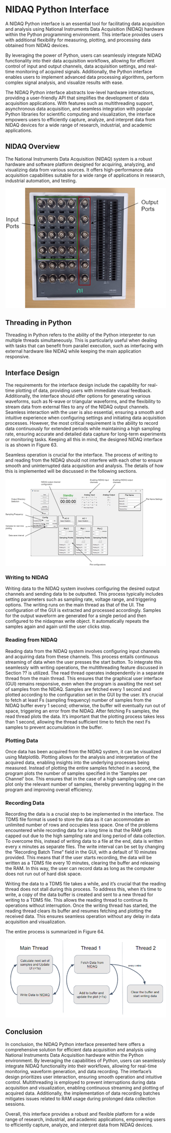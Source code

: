 # NIDAQ Python Interface

A NIDAQ Python interface is an essential tool for facilitating data acquisition and analysis using National Instruments Data Acquisition (NIDAQ) hardware within the Python programming environment. This interface provides users with additional flexibility for measuring, plotting, and processing data obtained from NIDAQ devices.

By leveraging the power of Python, users can seamlessly integrate NIDAQ functionality into their data acquisition workflows, allowing for efficient control of input and output channels, data acquisition settings, and real-time monitoring of acquired signals. Additionally, the Python interface enables users to implement advanced data processing algorithms, perform complex signal analysis, and visualize results with ease.

The NIDAQ Python interface abstracts low-level hardware interactions, providing a user-friendly API that simplifies the development of data acquisition applications. With features such as multithreading support, asynchronous data acquisition, and seamless integration with popular Python libraries for scientific computing and visualization, the interface empowers users to efficiently capture, analyze, and interpret data from NIDAQ devices for a wide range of research, industrial, and academic applications.

## NIDAQ Overview

The National Instruments Data Acquisition (NIDAQ) system is a robust hardware and software platform designed for acquiring, analyzing, and visualizing data from various sources. It offers high-performance data acquisition capabilities suitable for a wide range of applications in research, industrial automation, and testing.

![NIDAQ System Overview](Figures/NIDAQ.png)

## Threading in Python

Threading in Python refers to the ability of the Python interpreter to run multiple threads simultaneously. This is particularly useful when dealing with tasks that can benefit from parallel execution, such as interfacing with external hardware like NIDAQ while keeping the main application responsive.

## Interface Design

The requirements for the interface design include the capability for real-time plotting of data, providing users with immediate visual feedback. Additionally, the interface should offer options for generating various waveforms, such as N-wave or triangular waveforms, and the flexibility to stream data from external files to any of the NIDAQ output channels. Seamless interaction with the user is also essential, ensuring a smooth and intuitive experience when configuring settings and initiating data acquisition processes. However, the most critical requirement is the ability to record data continuously for extended periods while maintaining a high sampling rate, ensuring accurate and detailed data capture for long-term experiments or monitoring tasks. Keeping all this in mind, the designed NIDAQ interface is as shown in Figure 63.

Seamless operation is crucial for the interface. The process of writing to and reading from the NIDAQ should not interfere with each other to ensure smooth and uninterrupted data acquisition and analysis. The details of how this is implemented will be discussed in the following sections.

![The designed NIDAQ Python interface](Figures/nidaqinterface.png)

### Writing to NIDAQ

Writing data to the NIDAQ system involves configuring the desired output channels and sending data to be outputted. This process typically includes setting parameters such as sampling rate, voltage range, and triggering options. The writing runs on the main thread as that of the UI. The configuration of the GUI is extracted and processed accordingly. Samples for the output waveform are generated for a single period and then configured to the nidaqmax write object. It automatically repeats the samples again and again until the user clicks stop.

### Reading from NIDAQ

Reading data from the NIDAQ system involves configuring input channels and acquiring data from these channels. This process entails continuous streaming of data when the user presses the start button. To integrate this seamlessly with writing operations, the multithreading feature discussed in Section ?? is utilized. The read thread operates independently in a separate thread from the main thread. This ensures that the graphical user interface (GUI) remains responsive, even when the program is awaiting the next set of samples from the NIDAQ. Samples are fetched every 1 second and plotted according to the configuration set in the GUI by the user. It’s crucial to fetch at least Fs (sampling frequency) number of samples from the NIDAQ buffer every 1 second; otherwise, the buffer will eventually run out of space, triggering an error from the NIDAQ. After fetching Fs samples, the read thread plots the data. It’s important that the plotting process takes less than 1 second, allowing the thread sufficient time to fetch the next Fs samples to prevent accumulation in the buffer.

### Plotting Data

Once data has been acquired from the NIDAQ system, it can be visualized using Matplotlib. Plotting allows for the analysis and interpretation of the acquired data, enabling insights into the underlying processes being measured. Instead of plotting the entire samples fetched in a second, the program plots the number of samples specified in the 'Samples per Channel' box. This ensures that in the case of a high sampling rate, one can plot only the relevant number of samples, thereby preventing lagging in the program and improving overall efficiency.

### Recording Data

Recording the data is a crucial step to be implemented in the interface. The TDMS file format is used to store the data as it can accommodate an unlimited number of rows and occupies less space. One of the problems encountered while recording data for a long time is that the RAM gets capped out due to the high sampling rate and long period of data collection. To overcome this, instead of writing data to a file at the end, data is written every x minutes as separate files. The write interval can be set by changing the “Recording Batch Time” field in the GUI, with a default of 10 minutes provided. This means that if the user starts recording, the data will be written as a TDMS file every 10 minutes, clearing the buffer and releasing the RAM. In this way, the user can record data as long as the computer does not run out of hard disk space.

Writing the data to a TDMS file takes a while, and it’s crucial that the reading thread does not stall during this process. To address this, when it’s time to write, a copy of the data buffer is created and sent to a new thread for writing to a TDMS file. This allows the reading thread to continue its operations without interruption. Once the writing thread has started, the reading thread clears its buffer and resumes fetching and plotting the received data. This ensures seamless operation without any delay in data acquisition and visualization.

The entire process is summarized in Figure 64.

![GUI Interface threading summary](Figures/nidaqsummary.png)

## Conclusion

In conclusion, the NIDAQ Python interface presented here offers a comprehensive solution for efficient data acquisition and analysis using National Instruments Data Acquisition hardware within the Python environment. By leveraging the capabilities of Python, users can seamlessly integrate NIDAQ functionality into their workflows, allowing for real-time monitoring, waveform generation, and data recording. The interface’s design prioritizes user interaction, ensuring smooth operation and intuitive control. Multithreading is employed to prevent interruptions during data acquisition and visualization, enabling continuous streaming and plotting of acquired data. Additionally, the implementation of data recording batches mitigates issues related to RAM usage during prolonged data collection sessions.

Overall, this interface provides a robust and flexible platform for a wide range of research, industrial, and academic applications, empowering users to efficiently capture, analyze, and interpret data from NIDAQ devices.
